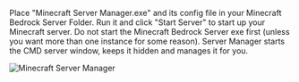 Place "Minecraft Server Manager.exe" and its config file in your Minecraft Bedrock Server Folder. Run it and click "Start Server" to start up your Minecraft server. Do not start the Minecraft Bedrock Server exe first (unless you want more than one instance for some reason). Server Manager starts the CMD server window, keeps it hidden and manages it for you.

![Minecraft Server Manager](https://imgur.com/7TmerAM)
